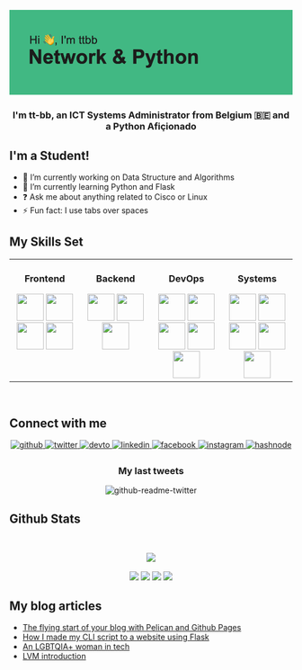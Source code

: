 ![Header](https://raw.githubusercontent.com/tt-bb/tt-bb/main/header.png)  
  
  
### <div align="center">I'm tt-bb, an ICT Systems Administrator from Belgium 🇧🇪 and a Python Afiçionado</div>  
  
## I'm a Student!

- 🔭 I’m currently working on Data Structure and Algorithms  
- 🌱 I’m currently learning Python and Flask  
- ❓ Ask me about anything related to Cisco or Linux  
- ⚡ Fun fact: I use tabs over spaces  

## My Skills Set  
<table><tr>
  <td valign="top" width="25%"> 
    <div align="center">  
          <h3>Frontend</h3> 
      <img width="48px" height="48px" src="https://cdn.jsdelivr.net/gh/devicons/devicon/icons/css3/css3-original.svg" />
      <img width="48px" height="48px" src="https://cdn.jsdelivr.net/gh/devicons/devicon/icons/html5/html5-original.svg" />
      <img width="48px" height="48px" src="https://cdn.jsdelivr.net/gh/devicons/devicon/icons/javascript/javascript-original.svg" />
      <img width="48px" height="48px" src="https://cdn.jsdelivr.net/gh/devicons/devicon/icons/less/less-plain-wordmark.svg" />
    </div>
  </td>
  <td valign="top" width="25%"> 
    <div align="center">  
          <h3>Backend</h3> 
      <img width="48px" height="48px" src="https://cdn.jsdelivr.net/gh/devicons/devicon/icons/python/python-original.svg" />
      <img width="48px" height="48px" src="https://cdn.jsdelivr.net/gh/devicons/devicon/icons/django/django-plain.svg" />
      <img width="48px" height="48px" src="https://cdn.jsdelivr.net/gh/devicons/devicon/icons/flask/flask-original.svg" /> 
    </div>
  </td>
  
  <td valign="top" width="25%">
    <div align="center">  
          <h3>DevOps</h3>  
      <img width="48px" height="48px" src="https://cdn.jsdelivr.net/gh/devicons/devicon/icons/bash/bash-original.svg" />
      <img width="48px" height="48px" src="https://cdn.jsdelivr.net/gh/devicons/devicon/icons/git/git-original.svg" />
      <img width="48px" height="48px" src="https://cdn.jsdelivr.net/gh/devicons/devicon/icons/github/github-original.svg" />
      <img width="48px" height="48px" src="https://cdn.jsdelivr.net/gh/devicons/devicon/icons/heroku/heroku-original.svg" /> 
      <img width="48px" height="48px" src="https://cdn.jsdelivr.net/gh/devicons/devicon/icons/jetbrains/jetbrains-original.svg" />
    </div>
  </td>

  <td valign="top" width="25%">
    <div align="center">  
          <h3>Systems</h3>  
      <img width="48px" height="48px" src="https://cdn.jsdelivr.net/gh/devicons/devicon/icons/apple/apple-original.svg" />
      <img width="48px" height="48px" src="https://cdn.jsdelivr.net/gh/devicons/devicon/icons/android/android-original.svg" />
      <img width="48px" height="48px" src="https://cdn.jsdelivr.net/gh/devicons/devicon/icons/debian/debian-original.svg" />
      <img width="48px" height="48px" src="https://cdn.jsdelivr.net/gh/devicons/devicon/icons/linux/linux-original.svg" />
      <img width="48px" height="48px" src="https://cdn.jsdelivr.net/gh/devicons/devicon/icons/windows8/windows8-original.svg" />                 
    </div>
  </td>
</tr></table>  

<br/>  


## Connect with me  
<div align="center">
<a href="https://github.com/tt-bb" target="_blank">
<img src=https://img.shields.io/badge/github-%2324292e.svg?&style=for-the-badge&logo=github&logoColor=white alt=github style="margin-bottom: 5px;" />
</a>
<a href="https://twitter.com/tiffanie_boreux" target="_blank">
<img src=https://img.shields.io/badge/twitter-%2300acee.svg?&style=for-the-badge&logo=twitter&logoColor=white alt=twitter style="margin-bottom: 5px;" />
</a>
<a href="https://dev.to/ttbb" target="_blank">
<img src=https://img.shields.io/badge/dev.to-%2308090A.svg?&style=for-the-badge&logo=dev.to&logoColor=white alt=devto style="margin-bottom: 5px;" />
</a>
<a href="https://linkedin.com/in/tiffanie.boreux" target="_blank">
<img src=https://img.shields.io/badge/linkedin-%231E77B5.svg?&style=for-the-badge&logo=linkedin&logoColor=white alt=linkedin style="margin-bottom: 5px;" />
</a>
<a href="https://www.facebook.com/tiffanie.boreux" target="_blank">
<img src=https://img.shields.io/badge/facebook-%232E87FB.svg?&style=for-the-badge&logo=facebook&logoColor=white alt=facebook style="margin-bottom: 5px;" />
</a>
<a href="https://instagram.com/tiffanie.boreux" target="_blank">
<img src=https://img.shields.io/badge/instagram-%23000000.svg?&style=for-the-badge&logo=instagram&logoColor=white alt=instagram style="margin-bottom: 5px;" />
</a>
<a href="https://hashnode.com/@ttbb" target="_blank">
<img src=https://img.shields.io/badge/hashnode-%232962FF.svg?&style=for-the-badge&logo=hashnode&logoColor=white alt=hashnode style="margin-bottom: 5px;" />
</a>  
</div> 

<div align="center">

### My last tweets

![github-readme-twitter](https://github-readme-twitter-gazf.vercel.app/api?id=tiffanie_boreux&show_retweet=off&show_reply=off)

  </div>

## Github Stats  
  

<br/>  

<div align="center">
    
![](http://github-profile-summary-cards.vercel.app/api/cards/profile-details?username=tt-bb&theme=vue) 
    
![](http://github-profile-summary-cards.vercel.app/api/cards/repos-per-language?username=tt-bb&theme=vue) ![](http://github-profile-summary-cards.vercel.app/api/cards/most-commit-language?username=tt-bb&theme=vue) 
![](http://github-profile-summary-cards.vercel.app/api/cards/stats?username=tt-bb&theme=vue) ![](http://github-profile-summary-cards.vercel.app/api/cards/productive-time?username=tt-bb&theme=vue&utcOffset=8) 

</div>

## My blog articles

- [The flying start of your blog with Pelican and Github Pages](https://dev.to/ttbb/the-flying-start-of-your-blog-with-pelican-and-github-pages-2go)
- [How I made my CLI script to a website using Flask](https://dev.to/ttbb/how-i-made-my-cli-script-to-a-website-using-flask-1fbb)
- [An LGBTQIA+ woman in tech](https://dev.to/ttbb/an-lgbtqia-woman-in-tech-350g)
- [LVM introduction](https://dev.to/ttbb/an-intro-to-lvm-5e87)
